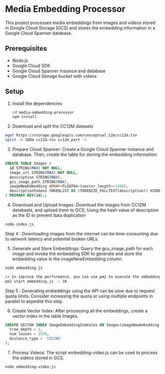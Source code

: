 # Media Embedding Processor

This project processes media embeddings from images and videos stored in Google Cloud Storage (GCS) and stores the embedding information in a Google Cloud Spanner database.

## Prerequisites

- Node.js
- Google Cloud SDK
- Google Cloud Spanner instance and database
- Google Cloud Storage bucket with videos

## Setup

1. Install the dependencies

   ```sh
   cd media-embedding-processor
   npm install
   ```

2. Download and split the CC12M datasets

  ```sh
  wget https://storage.googleapis.com/conceptual_12m/cc12m.tsv
  split -b 100m cc12m.tsv cc12m_part -d
  ```

3. Prepare Cloud Spanner: Create a Google Cloud Spanner instance and database. Then, create the table for storing the embedding information:

```SQL
CREATE TABLE Images (
  id STRING(MAX) NOT NULL,
  image_url STRING(MAX) NOT NULL,
  description STRING(MAX),
  gcs_image_path STRING(MAX),
  imageNewEmbedding ARRAY<FLOAT64>(vector_length=>1408),
  descriptionTokens TOKENLIST AS (TOKENIZE_FULLTEXT(description)) HIDDEN,
) PRIMARY KEY(id);;
```

4. Download and Upload Images: Download the images from CC12M databsets, and upload them to GCS; Using the hash value of description as the ID to prevent data duplication

```sh
node index.js
```

Step 4 : Downloading images from the internet can be time-consuming due to network latency and potential broken URLs.

5. Generate and Store Embeddings: Query the gcs_image_path for each image and invoke the embedding SDK to generate and store the embedding value in the imageNewEmbedding column.

```sh
node embedding.js

// In improve the performance, you can use pm2 to execute the embedding.js with multiple tasks.
pm2 start embedding.js -i 10
```

Step 5 : Generating embeddings using the API can be slow due to request quota limits. Consider increasing the quota or using multiple endpoints in parallel to expedite this step.

6. Create Vector Index: After processing all the embeddings, create a vector index in the table Images. 

```SQL
CREATE VECTOR INDEX ImageEmbeddingIndexCos ON Images(imageNewEmbedding) WHERE imageNewEmbedding IS NOT NULL OPTIONS (
  tree_depth = 2,
  num_leaves = 1500,
  distance_type = 'COSINE'
);
```

7. Process Videos: The script embedding-video.js can be used to process the videos stored in GCS.

```sh
node embedding-video.js
```
